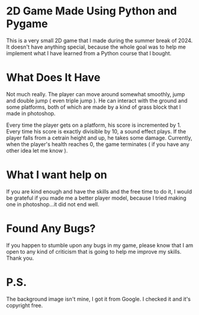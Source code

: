 # 2D Game Made Using Python and Pygame

This is a very small 2D game that I made during the summer break of 2024. It doesn't have anything special,
because the whole goal was to help me implement what I have learned from a Python course that I bought.

# What Does It Have

Not much really. The player can move around somewhat smoothly, jump and double jump ( even triple jump ).
He can interact with the ground and some platforms, both of which are made by a kind of grass block that
I made in photoshop.

Every time the player gets on a platform, his score is incremented by 1. Every time his score is exactly
divisible by 10, a sound effect plays.
If the player falls from a cetrain height and up, he takes some damage. Currently, when the player's health
reaches 0, the game terminates ( if you have any other idea let me know ).

# What I want help on

If you are kind enough and have the skills and the free time to do it, I would be grateful if you made me a
better player model, because I tried making one in photoshop...it did not end well.

# Found Any Bugs?

If you happen to stumble upon any bugs in my game, please know that I am open to any kind of criticism that is
going to help me improve my skills. Thank you.

# P.S.

The background image isn't mine, I got it from Google. I checked it and it's copyright free.

